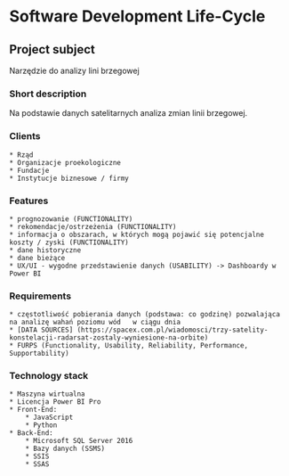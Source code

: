 # Software Development Life-Cycle

## Project subject

Narzędzie do analizy lini brzegowej 

### Short description

Na podstawie danych satelitarnych analiza zmian linii brzegowej.


### Clients

    * Rząd
    * Organizacje proekologiczne
    * Fundacje
    * Instytucje biznesowe / firmy


### Features

    * prognozowanie (FUNCTIONALITY)
    * rekomendacje/ostrzeżenia (FUNCTIONALITY)
    * informacja o obszarach, w których mogą pojawić się potencjalne koszty / zyski (FUNCTIONALITY)
    * dane historyczne
    * dane bieżące 
    * UX/UI - wygodne przedstawienie danych (USABILITY) -> Dashboardy w Power BI


### Requirements 

    * częstotliwość pobierania danych (podstawa: co godzinę) pozwalająca na analizę wahań poziomu wód   w ciągu dnia
    * [DATA SOURCES] (https://spacex.com.pl/wiadomosci/trzy-satelity-konstelacji-radarsat-zostaly-wyniesione-na-orbite)
    * FURPS (Functionality, Usability, Reliability, Performance, Supportability)

### Technology stack 

    * Maszyna wirtualna
    * Licencja Power BI Pro
    * Front-End:
        * JavaScript
        * Python
    * Back-End:
        * Microsoft SQL Server 2016
        * Bazy danych (SSMS)
        * SSIS
        * SSAS